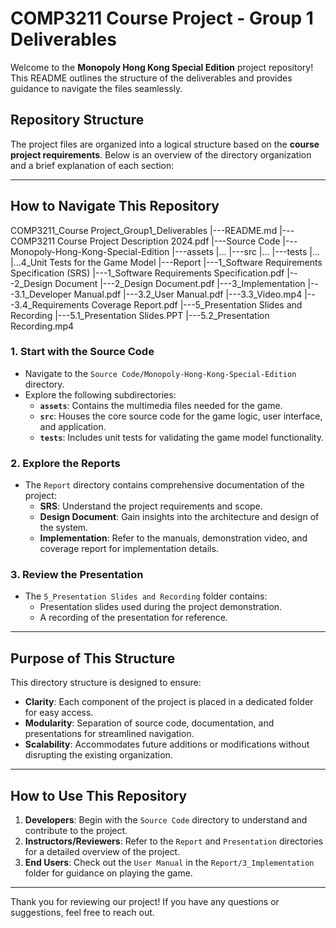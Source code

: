 # COMP3211 Course Project - Group 1 Deliverables

Welcome to the **Monopoly Hong Kong Special Edition** project repository! 
This README outlines the structure of the deliverables and provides guidance to navigate the files seamlessly.

## Repository Structure

The project files are organized into a logical structure based on the **course project requirements**. Below is an overview of the directory organization and a brief explanation of each section:

---

## How to Navigate This Repository
COMP3211_Course Project_Group1_Deliverables
|---README.md
|---COMP3211 Course Project Description 2024.pdf
|---Source Code
	|---Monopoly-Hong-Kong-Special-Edition
		|---assets
			|...
		|---src
			|...
		|---tests
			|...
			|...4_Unit Tests for the Game Model
|---Report
	|---1_Software Requirements Specification (SRS)
		|---1_Software Requirements Specification.pdf
	|---2_Design Document
		|---2_Design Document.pdf
	|---3_Implementation
		|---3.1_Developer Manual.pdf
		|---3.2_User Manual.pdf
		|---3.3_Video.mp4
		|---3.4_Requirements Coverage Report.pdf
|---5_Presentation Slides and Recording
	|---5.1_Presentation Slides.PPT
	|---5.2_Presentation Recording.mp4
### 1. **Start with the Source Code**
   - Navigate to the `Source Code/Monopoly-Hong-Kong-Special-Edition` directory.
   - Explore the following subdirectories:
     - **`assets`**: Contains the multimedia files needed for the game.
     - **`src`**: Houses the core source code for the game logic, user interface, and application.
     - **`tests`**: Includes unit tests for validating the game model functionality.

### 2. **Explore the Reports**
   - The `Report` directory contains comprehensive documentation of the project:
     - **SRS**: Understand the project requirements and scope.
     - **Design Document**: Gain insights into the architecture and design of the system.
     - **Implementation**: Refer to the manuals, demonstration video, and coverage report for implementation details.

### 3. **Review the Presentation**
   - The `5_Presentation Slides and Recording` folder contains:
     - Presentation slides used during the project demonstration.
     - A recording of the presentation for reference.

---

## Purpose of This Structure

This directory structure is designed to ensure:
- **Clarity**: Each component of the project is placed in a dedicated folder for easy access.
- **Modularity**: Separation of source code, documentation, and presentations for streamlined navigation.
- **Scalability**: Accommodates future additions or modifications without disrupting the existing organization.

---

## How to Use This Repository

1. **Developers**: Begin with the `Source Code` directory to understand and contribute to the project.
2. **Instructors/Reviewers**: Refer to the `Report` and `Presentation` directories for a detailed overview of the project.
3. **End Users**: Check out the `User Manual` in the `Report/3_Implementation` folder for guidance on playing the game.

---

Thank you for reviewing our project! If you have any questions or suggestions, feel free to reach out.

 